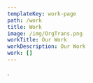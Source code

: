 ```yaml
---
templateKey: work-page
path: /work
title: Work
image: /img/OrgTrans.png
workTitle: Our Work
workDescription: Our Work
work: []
---
```

.
